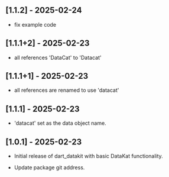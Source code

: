 ## [1.1.2] - 2025-02-24
- fix example code

## [1.1.1+2] - 2025-02-23
- all references 'DataCat' to 'Datacat'

## [1.1.1+1] - 2025-02-23
- all references are renamed to use 'datacat'

## [1.1.1] - 2025-02-23
- 'datacat' set as the data object name.

## [1.0.1] - 2025-02-23
- Initial release of dart_datakit with basic DataKat functionality.
+ Update package git address.